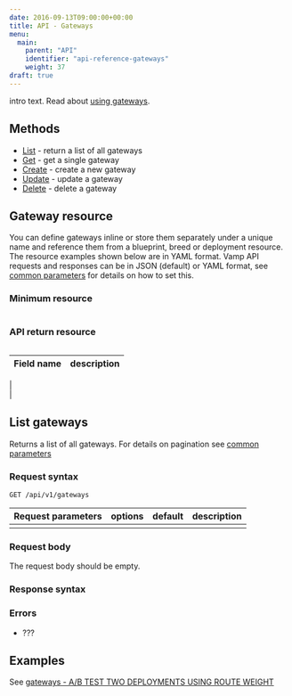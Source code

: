 ```yaml
---
date: 2016-09-13T09:00:00+00:00
title: API - Gateways
menu:
  main:
    parent: "API"
    identifier: "api-reference-gateways"
    weight: 37
draft: true
---
```

intro text. Read about [using gateways](documentation/using-vamp/gateways/).

## Methods
 
 * [List](/documentation/api/v9.9.9/api-gateways/#list-gateways) - return a list of all gateways
 * [Get](/documentation/api/v9.9.9/api-gateways/#get-a-single-gateway) - get a single gateway
 * [Create](/documentation/api/v9.9.9/api-gateways/#create-a-gateway) - create a new gateway 
 * [Update](/documentation/api/v9.9.9/api-gateways/#update-a-gateway) - update a gateway
 * [Delete](/documentation/api/v9.9.9/api-gateways/#delete-a-gateway) - delete a gateway

## Gateway resource
You can define gateways inline or store them separately under a unique name and reference them from a blueprint, breed or deployment resource.
The resource examples shown below are in YAML format. Vamp API requests and responses can be in JSON (default) or YAML format, see [common parameters](/documentation/api/v9.9.9/api-common-parameters) for details on how to set this. 

### Minimum resource

```

```

### API return resource

```

```

 Field name        | description          
 -----------------|-----------------
  |  
  |
  
## List gateways

Returns a list of all gateways. For details on pagination see [common parameters](/documentation/api/v9.9.9/api-common-parameters)

### Request syntax
    GET /api/v1/gateways

| Request parameters         | options           | default          | description       |
| ----------------- |:-----------------:|:----------------:| -----------------:|
|  |  |  |  |

### Request body
The request body should be empty.

### Response syntax


### Errors
* ???

## Examples

See [gateways - A/B TEST TWO DEPLOYMENTS USING ROUTE WEIGHT](/documentation/using-vamp/gateways/#example-a-b-test-two-deployments-using-route-weight)